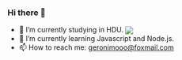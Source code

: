 ### Hi there 👋

<!--
**Megrax/Megrax** is a ✨ _special_ ✨ repository because its `README.md` (this file) appears on your GitHub profile.

Here are some ideas to get you started:

- 🔭 I’m currently working on ...
- 🌱 I’m currently learning ...
- 👯 I’m looking to collaborate on ...
- 🤔 I’m looking for help with ...
- 💬 Ask me about ...
- 📫 How to reach me: ...
- 😄 Pronouns: ...
- ⚡ Fun fact: ...
-->
- 🎒 I’m currently studying in HDU.               <img align="center" src="https://github-readme-stats.vercel.app/api/top-langs/?username=Megrax" />
- 🌱 I’m currently learning Javascript and Node.js. 
- 📫 How to reach me:  geronimooo@foxmail.com
